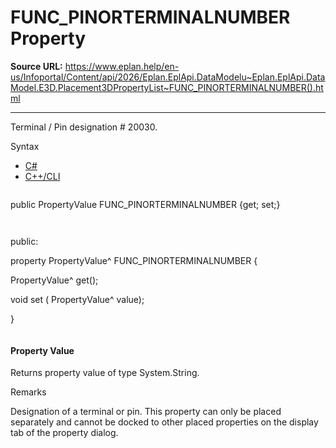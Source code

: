 # FUNC_PINORTERMINALNUMBER Property

**Source URL:** https://www.eplan.help/en-us/Infoportal/Content/api/2026/Eplan.EplApi.DataModelu~Eplan.EplApi.DataModel.E3D.Placement3DPropertyList~FUNC_PINORTERMINALNUMBER().html

---

Terminal / Pin designation # 20030.

Syntax

- [C#](#i-syntax-CS)
- [C++/CLI](#i-syntax-CPP2005)

```
```
public PropertyValue FUNC_PINORTERMINALNUMBER {get; set;}
```
```

```
```
public:

property PropertyValue^ FUNC_PINORTERMINALNUMBER {

   PropertyValue^ get();

   void set (    PropertyValue^ value);

}
```
```

#### Property Value

Returns property value of type System.String.

Remarks

Designation of a terminal or pin. This property can only be placed separately and cannot be docked to other placed properties on the display tab of the property dialog.
